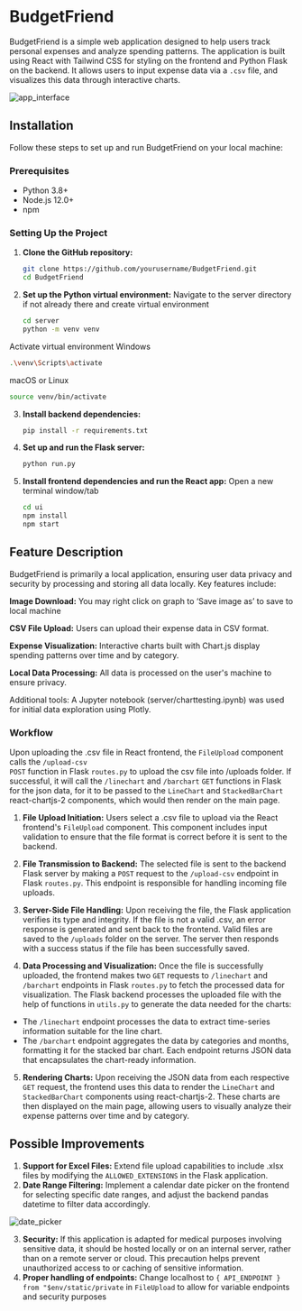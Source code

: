 # BudgetFriend

BudgetFriend is a simple web application designed to help users track personal expenses and analyze spending patterns. The application is built using React with Tailwind CSS for styling on the frontend and Python Flask on the backend. It allows users to input expense data via a `.csv` file, and visualizes this data through interactive charts.

![app_interface](https://github.com/brextonho/budgetfriend/assets/88436113/1a0590ad-7f88-4dd3-a22b-4c06d70711f3)


## Installation

Follow these steps to set up and run BudgetFriend on your local machine:

### Prerequisites

- Python 3.8+
- Node.js 12.0+
- npm

### Setting Up the Project

1. **Clone the GitHub repository:**
    ```bash
    git clone https://github.com/yourusername/BudgetFriend.git
    cd BudgetFriend
    ```

2. **Set up the Python virtual environment:**
Navigate to the server directory if not already there and create virtual environment
    ```bash
    cd server
    python -m venv venv
    ```

Activate virtual environment
Windows
```bash
.\venv\Scripts\activate
```

macOS or Linux
```bash
source venv/bin/activate
```

3. **Install backend dependencies:**
    ```bash
    pip install -r requirements.txt
    ```

4. **Set up and run the Flask server:**
    ```bash
    python run.py
    ```


5. **Install frontend dependencies and run the React app:**
Open a new terminal window/tab
    ```bash
    cd ui
    npm install
    npm start
    ```

## Feature Description
BudgetFriend is primarily a local application, ensuring user data privacy and security by processing and storing all data locally. Key features include:

**Image Download:** You may right click on graph to ‘Save image as’ to save to local machine

**CSV File Upload:** Users can upload their expense data in CSV format.

**Expense Visualization:** Interactive charts built with Chart.js display spending patterns over time and by category.

**Local Data Processing:** All data is processed on the user's machine to ensure privacy.

Additional tools:
A Jupyter notebook (server/charttesting.ipynb) was used for initial data exploration using Plotly.

### Workflow
Upon uploading the .csv file in React frontend, the <code>FileUpload</code> component calls the <code>/upload-csv POST</code> function in Flask <code>routes.py</code> to upload the csv file into /uploads folder. If successful, it will call the <code>/linechart</code> and <code>/barchart</code> <code>GET</code> functions in Flask for the json data, for it to be passed to the <code>LineChart</code> and <code>StackedBarChart</code> react-chartjs-2 components, which would then render on the main page.

1. **File Upload Initiation:**
Users select a .csv file to upload via the React frontend's <code>FileUpload</code> component. This component includes input validation to ensure that the file format is correct before it is sent to the backend.

2. **File Transmission to Backend:**
The selected file is sent to the backend Flask server by making a <code>POST</code> request to the <code>/upload-csv</code> endpoint in Flask <code>routes.py</code>. This endpoint is responsible for handling incoming file uploads.

3. **Server-Side File Handling:**
Upon receiving the file, the Flask application verifies its type and integrity. If the file is not a valid .csv, an error response is generated and sent back to the frontend.
Valid files are saved to the <code>/uploads</code> folder on the server. The server then responds with a success status if the file has been successfully saved.

4. **Data Processing and Visualization:**
Once the file is successfully uploaded, the frontend makes two <code>GET</code> requests to <code>/linechart</code> and <code>/barchart</code> endpoints in Flask <code>routes.py</code> to fetch the processed data for visualization.
The Flask backend processes the uploaded file with the help of functions in <code>utils.py</code> to generate the data needed for the charts:
- The <code>/linechart</code> endpoint processes the data to extract time-series information suitable for the line chart.
- The <code>/barchart</code> endpoint aggregates the data by categories and months, formatting it for the stacked bar chart.
Each endpoint returns JSON data that encapsulates the chart-ready information.

5. **Rendering Charts:**
Upon receiving the JSON data from each respective <code>GET</code> request, the frontend uses this data to render the <code>LineChart</code> and <code>StackedBarChart</code> components using react-chartjs-2.
These charts are then displayed on the main page, allowing users to visually analyze their expense patterns over time and by category.


## Possible Improvements
1. **Support for Excel Files:** Extend file upload capabilities to include .xlsx files by modifying the <code>ALLOWED_EXTENSIONS</code> in the Flask application.
2. **Date Range Filtering:**  Implement a calendar date picker on the frontend for selecting specific date ranges, and adjust the backend pandas datetime to filter data accordingly.


![date_picker](https://github.com/brextonho/budgetfriend/assets/88436113/ba7d8910-884c-4548-b29f-aa9e0f6efb7b)


3. **Security:**  If this application is adapted for medical purposes involving sensitive data, it should be hosted locally or on an internal server, rather than on a remote server or cloud. This precaution helps prevent unauthorized access to or caching of sensitive information.
4. **Proper handling of endpoints:** Change localhost to <code>{ API_ENDPOINT } from "$env/static/private</code> in <code>FileUpload</code> to allow for variable endpoints and security purposes
